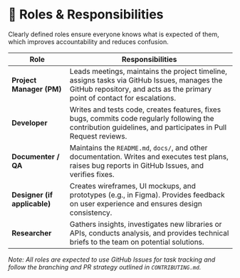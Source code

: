 # 👥 Roles & Responsibilities

Clearly defined roles ensure everyone knows what is expected of them, which improves accountability and reduces confusion.

| Role | Responsibilities |
|---|---|
| **Project Manager (PM)** | Leads meetings, maintains the project timeline, assigns tasks via GitHub Issues, manages the GitHub repository, and acts as the primary point of contact for escalations. |
| **Developer** | Writes and tests code, creates features, fixes bugs, commits code regularly following the contribution guidelines, and participates in Pull Request reviews. |
| **Documenter / QA** | Maintains the `README.md`, `docs/`, and other documentation. Writes and executes test plans, raises bug reports in GitHub Issues, and verifies fixes. |
| **Designer (if applicable)**| Creates wireframes, UI mockups, and prototypes (e.g., in Figma). Provides feedback on user experience and ensures design consistency. |
| **Researcher** | Gathers insights, investigates new libraries or APIs, conducts analysis, and provides technical briefs to the team on potential solutions. |

*Note: All roles are expected to use GitHub Issues for task tracking and follow the branching and PR strategy outlined in `CONTRIBUTING.md`.*